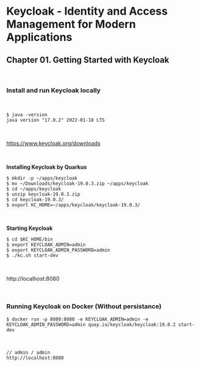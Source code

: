 # Keycloak - Identity and Access Management for Modern Applications

## Chapter 01. Getting Started with Keycloak

<br/>

### Install and run Keycloak locally

<br/>

```
$ java -version
java version "17.0.2" 2022-01-18 LTS
```

<br/>

https://www.keycloak.org/downloads

<br/>

**Installing Keycloak by Quarkus**

```
$ mkdir -p ~/apps/keycloak
$ mv ~/Downloads/keycloak-19.0.3.zip ~/apps/keycloak
$ cd ~/apps/keycloak
$ unzip keycloak-19.0.3.zip
$ cd keycloak-19.0.3/
$ export KC_HOME=~/apps/keycloak/keycloak-19.0.3/
```

<br/>

**Starting Keycloak**

```
$ cd $KC_HOME/bin
$ export KEYCLOAK_ADMIN=admin
$ export KEYCLOAK_ADMIN_PASSWORD=admin
$ ./kc.sh start-dev
```

<br/>

http://localhost:8080

<br/>

### Running Keycloak on Docker (Without persistance)

```
$ docker run -p 8080:8080 -e KEYCLOAK_ADMIN=admin -e KEYCLOAK_ADMIN_PASSWORD=admin quay.io/keycloak/keycloak:19.0.2 start-dev
```

<br/>

```
// admin / admin
http://localhost:8080
```
